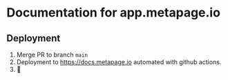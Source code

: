 # Documentation for app.metapage.io

## Deployment

1. Merge PR to branch `main`
2. Deployment to https://docs.metapage.io automated with github actions.
3. 🍻
